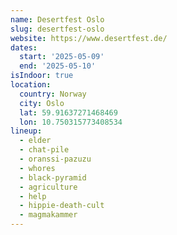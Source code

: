 ```yaml
---
name: Desertfest Oslo
slug: desertfest-oslo
website: https://www.desertfest.de/
dates:
  start: '2025-05-09'
  end: '2025-05-10'
isIndoor: true
location:
  country: Norway
  city: Oslo
  lat: 59.91637271468469
  lon: 10.750315773408534
lineup:
  - elder
  - chat-pile
  - oranssi-pazuzu
  - whores
  - black-pyramid
  - agriculture
  - help
  - hippie-death-cult
  - magmakammer
---
```

